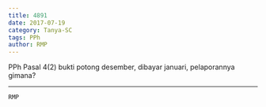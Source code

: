 ```yaml
---
title: 4891
date: 2017-07-19
category: Tanya-SC
tags: PPh
author: RMP
---
```


PPh Pasal 4(2) bukti potong desember, dibayar januari, pelaporannya gimana?

---



`RMP`
